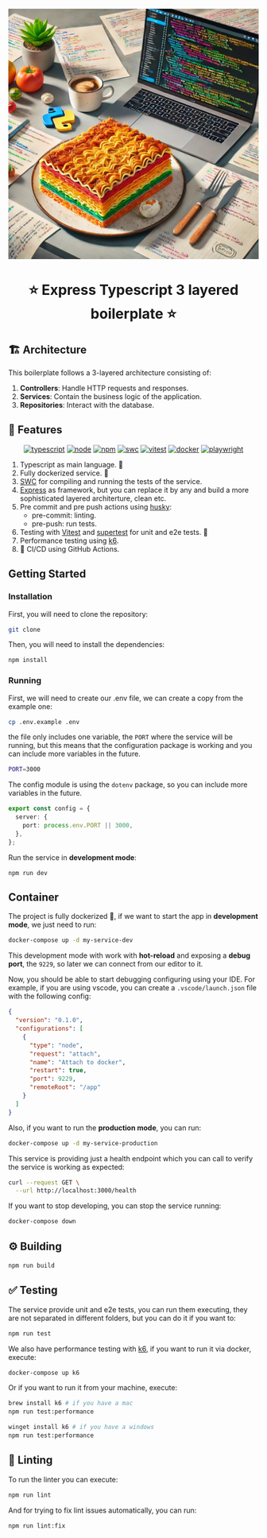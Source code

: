 <p align="center">
  <a href="https://expressjs.com/" target="blank"><img src="docs/images/boilerplate.png" alt="Express Logo" width="512" /></a>
</p>

<h1 align="center">⭐ Express Typescript 3 layered boilerplate ⭐</h1>

## 🏗 Architecture

This boilerplate follows a 3-layered architecture consisting of:

1. **Controllers**: Handle HTTP requests and responses.
2. **Services**: Contain the business logic of the application.
3. **Repositories**: Interact with the database.

## 📗 Features

<p align="center">
  <a href="https://www.typescriptlang.org/"><img src="https://img.shields.io/badge/typescript-5.x-blue.svg" alt="typescript" /></a>
  <a href="https://nodejs.org/en/"><img src="https://img.shields.io/badge/node-20.x-green.svg" alt="node" /></a>
  <a href="https://www.npmjs.com/"><img src="https://img.shields.io/badge/npm-10.x-red.svg" alt="npm" /></a>
  <a href="https://swc.rs/"><img src="https://img.shields.io/badge/Compiler-SWC-orange.svg" alt="swc" /></a>
  <a href="https://vitest.dev/"><img src="https://img.shields.io/badge/Test-Vitest-yellow.svg" alt="vitest" /></a>
  <a href="https://www.docker.com/"><img src="https://img.shields.io/badge/Dockerized 🐳_-blue.svg" alt="docker"/></a>
  <a href="https://playwright.dev/"><img src="https://img.shields.io/badge/Testing-Playwright-blue.svg" alt="playwright"/></a>
</p>

1. Typescript as main language. 🦄
2. Fully dockerized service. 🐳
3. [SWC](https://swc.rs/) for compiling and running the tests of the service.
4. [Express](https://expressjs.com/) as framework, but you can replace it by any and build a more sophisticated layered architerture, clean etc.
5. Pre commit and pre push actions using [husky](https://typicode.github.io/husky/):
   - pre-commit: linting.
   - pre-push: run tests.
6. Testing with [Vitest](https://vitest.dev/) and [supertest](https://github.com/ladjs/supertest) for unit and e2e tests. 🧪
7. Performance testing using [k6](https://grafana.com/oss/k6/).
8. 🚀 CI/CD using GitHub Actions.

## Getting Started

### Installation

First, you will need to clone the repository:

```bash
git clone
```

Then, you will need to install the dependencies:

```bash
npm install
```

### Running

First, we will need to create our .env file, we can create a copy from the example one:

```bash
cp .env.example .env
```

the file only includes one variable, the `PORT` where the service will be running, but this means that the configuration package is working and you can include more variables in the future.

```bash
PORT=3000
```

The config module is using the `dotenv` package, so you can include more variables in the future.

```typescript
export const config = {
  server: {
    port: process.env.PORT || 3000,
  },
};
```

Run the service in **development mode**:

```
npm run dev
```

## Container

The project is fully dockerized 🐳, if we want to start the app in **development mode**, we just need to run:

```bash
docker-compose up -d my-service-dev
```

This development mode with work with **hot-reload** and exposing a **debug port**, the `9229`, so later we can connect from our editor to it.

Now, you should be able to start debugging configuring using your IDE. For example, if you are using vscode, you can create a `.vscode/launch.json` file with the following config:

```json
{
  "version": "0.1.0",
  "configurations": [
    {
      "type": "node",
      "request": "attach",
      "name": "Attach to docker",
      "restart": true,
      "port": 9229,
      "remoteRoot": "/app"
    }
  ]
}
```

Also, if you want to run the **production mode**, you can run:

```bash
docker-compose up -d my-service-production
```

This service is providing just a health endpoint which you can call to verify the service is working as expected:

```bash
curl --request GET \
  --url http://localhost:3000/health
```

If you want to stop developing, you can stop the service running:

```bash
docker-compose down
```

## ⚙️ Building

```bash
npm run build
```

## ✅ Testing

The service provide unit and e2e tests, you can run them executing, they are not separated in different folders, but you can do it if you want to:

```bash
npm run test
```

We also have performance testing with [k6](https://k6.io/), if you want to run it via docker, execute:

```bash
docker-compose up k6
```

Or if you want to run it from your machine, execute:

```bash
brew install k6 # if you have a mac
npm run test:performance
```

```bash
winget install k6 # if you have a windows
npm run test:performance
```

## 💅 Linting

To run the linter you can execute:

```bash
npm run lint
```

And for trying to fix lint issues automatically, you can run:

```bash
npm run lint:fix
```
